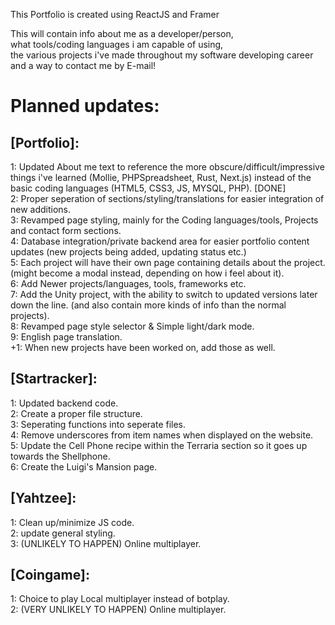 This Portfolio is created using ReactJS and Framer

This will contain info about me as a developer/person, <br>
what tools/coding languages i am capable of using, <br>
the various projects i've made throughout my software developing career <br>
and a way to contact me by E-mail!

# Planned updates:
## [Portfolio]:
1: Updated About me text to reference the more obscure/difficult/impressive things i've learned (Mollie, PHPSpreadsheet, Rust, Next.js) instead of the basic coding languages (HTML5, CSS3, JS, MYSQL, PHP). [DONE]<br>
2: Proper seperation of sections/styling/translations for easier integration of new additions. <br>
3: Revamped page styling, mainly for the Coding languages/tools, Projects and contact form sections. <br>
4: Database integration/private backend area for easier portfolio content updates (new projects being added, updating status etc.) <br>
5: Each project will have their own page containing details about the project. (might become a modal instead, depending on how i feel about it). <br>
6: Add Newer projects/languages, tools, frameworks etc. <br>
7: Add the Unity project, with the ability to switch to updated versions later down the line. (and also contain more kinds of info than the normal projects). <br>
8: Revamped page style selector & Simple light/dark mode. <br>
9: English page translation. <br>
+1: When new projects have been worked on, add those as well.

## [Startracker]:
1: Updated backend code. <br>
2: Create a proper file structure. <br>
3: Seperating functions into seperate files. <br>
4: Remove underscores from item names when displayed on the website. <br>
5: Update the Cell Phone recipe within the Terraria section so it goes up towards the Shellphone. <br>
6: Create the Luigi's Mansion page.

## [Yahtzee]:
1: Clean up/minimize JS code. <br>
2: update general styling. <br>
3: (UNLIKELY TO HAPPEN) Online multiplayer.

## [Coingame]:
1: Choice to play Local multiplayer instead of botplay. <br>
2: (VERY UNLIKELY TO HAPPEN) Online multiplayer.
